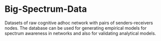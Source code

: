 # Big-Spectrum-Data
Datasets of raw cognitive adhoc network with pairs of senders-receivers nodes. The database can be used for generating empirical models for spectrum awareness in networks and also for validating analytical models.
